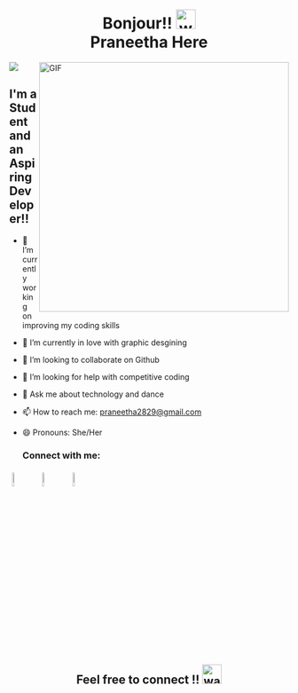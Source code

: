 <h1 align="center">  Bonjour!! <img alt="wave" src="https://emojis.slackmojis.com/emojis/images/1616468410/23789/hello-kitty.gif?1616468410" width="35"> <br>Praneetha Here </h1>
 <img align="right" height="450px" alt="GIF" <a href="https://www.linkpicture.com/view.php?img=LPic60ce2ee8e1fc21198566910"><img src="https://www.linkpicture.com/q/Screenshot-2021-06-19-at-10.05.04-AM_1.png" type="image"></a>

## I'm a Student and  an Aspiring Developer!!





- 🔭 I’m currently working on improving my coding skills
- 💖 I’m currently in love with graphic desgining
- 👯 I’m looking to collaborate on Github
- 🤔 I’m looking for help with competitive coding
- 💬 Ask me about technology and dance
- 📫 How to reach me: praneetha2829@gmail.com
- 😄 Pronouns: She/Her




   ### Connect with me:


<p align="left" >
	<a href="https://github.com/Praneetha29"><img alt="github" width="8%" style="padding:5px" src="https://img.icons8.com/nolan/512/github.png"/></a>
	<a href="https://www.linkedin.com/in/midatana-sai-praneetha-9a587420b/"><img alt="linkedin" width="8%" style="padding:5px" src="https://img.icons8.com/nolan/512/linkedin.png"/></a>
	<a href="https://www.instagram.com/praneetha._._29/"><img alt="instagram" width="8%" style="padding:5px" src="https://img.icons8.com/nolan/512/instagram-new.png"/></a>


<h2 align='center'>Feel free to connect !! <img alt="wave" src="https://emojis.slackmojis.com/emojis/images/1605722420/11386/among_us_orange_dance.gif?1605722420" width="35"> </h2> 
